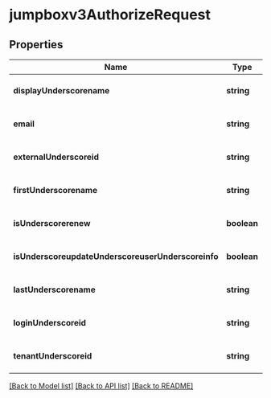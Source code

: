 # jumpboxv3AuthorizeRequest

## Properties
Name | Type | Description | Notes
------------ | ------------- | ------------- | -------------
**displayUnderscorename** | **string** |  | [optional] [default to null]
**email** | **string** |  | [optional] [default to null]
**externalUnderscoreid** | **string** |  | [optional] [default to null]
**firstUnderscorename** | **string** |  | [optional] [default to null]
**isUnderscorerenew** | **boolean** |  | [optional] [default to null]
**isUnderscoreupdateUnderscoreuserUnderscoreinfo** | **boolean** |  | [optional] [default to null]
**lastUnderscorename** | **string** |  | [optional] [default to null]
**loginUnderscoreid** | **string** |  | [optional] [default to null]
**tenantUnderscoreid** | **string** |  | [optional] [default to null]

[[Back to Model list]](../README.md#documentation-for-models) [[Back to API list]](../README.md#documentation-for-api-endpoints) [[Back to README]](../README.md)


